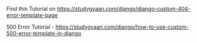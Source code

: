 Find this Tutorial on https://studygyaan.com/django/django-custom-404-error-template-page

500 Error Tutorial - https://studygyaan.com/django/how-to-use-custom-500-error-template-in-django
